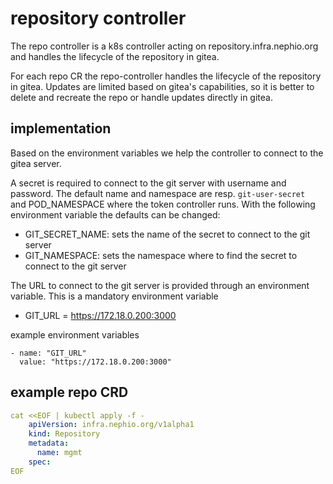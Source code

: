 # repository controller

The repo controller is a k8s controller acting on repository.infra.nephio.org and handles the lifecycle of the repository in gitea.

For each repo CR the repo-controller handles the lifecycle of the repository in gitea. Updates are limited based on gitea's capabilities, so it is better to delete and recreate the repo or handle updates directly in gitea.

## implementation

Based on the environment variables we help the controller to connect to the gitea server.

A secret is required to connect to the git server with username and password. The default name and namespace are resp. `git-user-secret ` and POD_NAMESPACE where the token controller runs.
With the following environment variable the defaults can be changed:
- GIT_SECRET_NAME: sets the name of the secret to connect to the git server
- GIT_NAMESPACE: sets the namespace where to find the secret to connect to the git server

The URL to connect to the git server is provided through an environment variable. This is a mandatory environment variable

- GIT_URL = https://172.18.0.200:3000

example environment variables

```
- name: "GIT_URL"
  value: "https://172.18.0.200:3000"
```


## example repo CRD

```yaml
cat <<EOF | kubectl apply -f - 
    apiVersion: infra.nephio.org/v1alpha1
    kind: Repository
    metadata:
      name: mgmt
    spec:
EOF
```